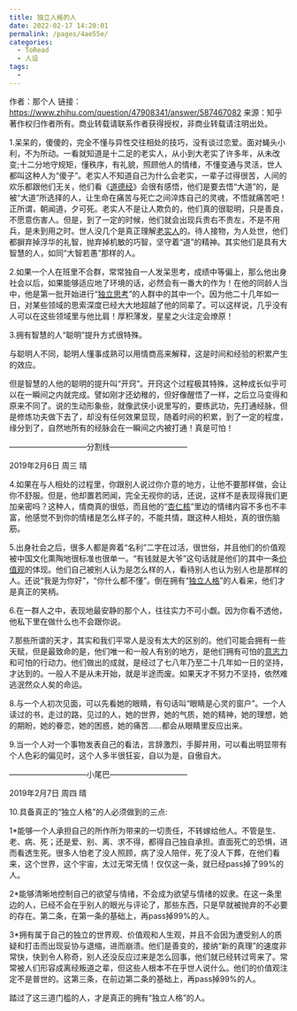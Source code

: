 ```yaml
---
title: 独立人格的人
date: 2022-02-17 14:20:01
permalink: /pages/4ae55e/
categories:
  - ToRead
  - 人设
tags:
  - 
---
```

作者：那个人
链接：https://www.zhihu.com/question/47908341/answer/587467082
来源：知乎
著作权归作者所有。商业转载请联系作者获得授权，非商业转载请注明出处。



1.呆呆的，傻傻的，完全不懂与异性交往相处的技巧，没有谈过恋爱。面对蝇头小利，不为所动。一看就知道是十二足的老实人，从小到大老实了许多年，从未改变;十二分地守规矩，懂秩序，有礼貌，照顾他人的情绪，不懂变通与灵活，世人都叫这种人为“傻子”。老实人不知道自己为什么会老实，一辈子过得很苦，人间的欢乐都跟他们无关，他们看《[道德经](https://www.zhihu.com/search?q=道德经&search_source=Entity&hybrid_search_source=Entity&hybrid_search_extra={"sourceType"%3A"answer"%2C"sourceId"%3A587467082})》会很有感悟，他们是要去悟“大道”的，是被“大道”所选择的人，让生命在痛苦与死亡之间淬炼自己的灵魂，不悟就痛苦吧！正所谓，朝闻道，夕可死。老实人不是让人欺负的，他们真的很聪明，只是善良，不愿意伤害人。但是，到了一定的时候，他们就会出现兵贵右不贵左，不是不用兵，是未到用之时。世人没几个是真正理解[老实人](https://www.zhihu.com/search?q=老实人&search_source=Entity&hybrid_search_source=Entity&hybrid_search_extra={"sourceType"%3A"answer"%2C"sourceId"%3A587467082})的。待人接物，为人处世，他们都摒弃掉浮华的礼智，抛弃掉机敏的巧智，坚守着“道”的精神。其实他们是具有大智慧的人，如同“大智若愚”那样的人。

2.如果一个人在班里不合群，常常独自一人发呆思考，成绩中等偏上，那么他出身社会以后，如果能够适应地了环境的话，必然会有一番大的作为！在他的同龄人当中，他是第一批开始进行“[独立思考](https://www.zhihu.com/search?q=独立思考&search_source=Entity&hybrid_search_source=Entity&hybrid_search_extra={"sourceType"%3A"answer"%2C"sourceId"%3A587467082})”的人群中的其中一个。因为他二十几年如一日，对某些领域的思索深度已经大大地超越了他的同辈了。可以这样说，几乎没有人可以在这些领域里与他比肩！厚积薄发，星星之火注定会燎原！

3.拥有智慧的人“聪明”提升方式很特殊。

与聪明人不同，聪明人懂事成熟可以用情商高来解释，这是时间和经验的积累产生的效应。

但是智慧的人他的聪明的提升叫“开窍”。开窍这个过程极其特殊，这种成长似乎可以在一瞬间之内就完成。譬如刚才还幼稚的，但好像醒悟了一样，之后立马变得和原来不同了。说的生动形象些，就像武侠小说里写的，要练武功，先打通经脉，但是修炼功夫做下去了，却没有任何效果显现，随着时间的积累，到了一定的程度，缘分到了，自然地所有的经脉会在一瞬间之内被打通！真是可怕！



——————————分割线——————————



2019年2月6日  周三   晴

4.如果在与人相处的过程里，你跟别人说过你介意的地方，让他不要那样做，会让你不舒服。但是，他却置若罔闻，完全无视你的话，还说，这样不是表现得我们更加亲密吗？这种人，情商真的很低，而且他的“[杏仁核](https://www.zhihu.com/search?q=杏仁核&search_source=Entity&hybrid_search_source=Entity&hybrid_search_extra={"sourceType"%3A"answer"%2C"sourceId"%3A587467082})”里边的情绪内容不多也不丰富，他感觉不到你的情绪是怎么样子的，不能共情，跟这种人相处，真的很伤脑筋。

5.出身社会之后，很多人都是奔着“名利”二字在过活，很世俗，并且他们的价值观被中国文化熏陶地很标准也很单一。“有钱就是大爷”这句话就是他们的其中一条[价值观](https://www.zhihu.com/search?q=价值观&search_source=Entity&hybrid_search_source=Entity&hybrid_search_extra={"sourceType"%3A"answer"%2C"sourceId"%3A587467082})的体现。他们自己被别人认为是怎么样的人，看待别人也认为别人也是那样的人。还说“我是为你好”，“你什么都不懂”。倒在拥有“[独立人格](https://www.zhihu.com/search?q=独立人格&search_source=Entity&hybrid_search_source=Entity&hybrid_search_extra={"sourceType"%3A"answer"%2C"sourceId"%3A587467082})”的人看来，他们才是真正的笑柄。

6.在一群人之中，表现地最安静的那个人，往往实力不可小觑。因为你看不透他，他私下里在做什么也不会跟你说。

7.那些所谓的天才，其实和我们平常人是没有太大的区别的。他们可能会拥有一些天赋，但是最致命的是，他们唯一和一般人有别的地方，是他们拥有可怕的[意志力](https://www.zhihu.com/search?q=意志力&search_source=Entity&hybrid_search_source=Entity&hybrid_search_extra={"sourceType"%3A"answer"%2C"sourceId"%3A587467082})和可怕的行动力。他们做出的成就，是经过了七八年乃至二十几年如一日的坚持，才达到的。一般人不是从未开始，就是半途而废。如果天才不努力不坚持，依然难逃泯然众人矣的命运。

8.与一个人初次见面，可以先看她的眼睛，有句话叫“眼睛是心灵的窗户”。一个人读过的书，走过的路，见过的人，她的世界，她的气质，她的精神，她的理想，她的期盼，她的眷恋，她的困惑，她的痛苦……都会从眼睛里反应出来。

9.当一个人对一个事物发表自己的看法，言辞激烈，手脚并用，可以看出明显带有个人色彩的偏见时，这个人多半很狂妄，自以为是，自傲自大。





——————————小尾巴——————————



2019年2月7日  周四  晴



10.具备真正的“独立人格”的人必须做到的三点:

​     1*能够一个人承担自己的所作所为带来的一切责任，不转嫁给他人。不管是生、老、病、死；还是爱、别、离、求不得，都得自己独自承担。直面死亡的恐惧，进而看透生死。很多人怕老了没人照顾，病了没人陪伴，死了没人下葬，在他们看来，这个世界，这个宇宙，太过无常无情！仅仅这一条，就已经pass掉了99%的人。

​     2*能够清晰地控制自己的欲望与情绪，不会成为欲望与情绪的奴隶。在这一条里边的人，已经不会在乎别人的眼光与评论了，那些东西，只是早就被抛弃的不必要的存在。第二条，在第一条的基础上，再pass掉99%的人。

​     3*拥有属于自己的独立的世界观、价值观和人生观，并且不会因为遭受别人的质疑和打击而出现妥协与退缩，进而崩溃。他们是善变的，接纳“新的真理”的速度非常快，快到令人称奇，别人还没反应过来是怎么回事，他们就已经转过弯来了。常常被人们形容成离经叛道之辈，但这些人根本不在乎世人说什么。他们的价值观注定不是普世的。这第三条，在前边第二条的基础上，再pass掉99%的人。

踏过了这三道门槛的人，才是真正的拥有“独立人格”的人。